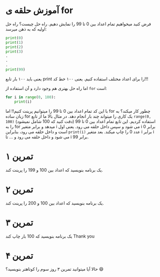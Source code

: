 # آموزش حلقه ی for
فرض کنید میخواهیم تمام اعداد بین 0 تا 99 را نمایش دهیم. راه حل چیست؟
راه حل اولیه که به ذهن میرسد:
```python
print(0)
print(1)
print(2)
print(3)
.
.
.
print(99)
```
یعنی باید ۱۰۰ بار تابع print را برای اعداد مختلف استفاده کنیم. یعنی ۱۰۰ خط کد!!!

اما راه حل بهتری هم وجود دارد و آن استفاده از `for` است:
```python
for i in range(0, 100):
    print(i)
```
با این کد تمام اعداد بین 0 تا 99 را میتوانیم پرینت کنیم!! اما for چطور کار میکند؟ به زبان ساده for یک کاری را میتواند چند بار انجام دهد.
در مثال بالا ما از تابع `range(0, 100)` استفاده کردیم. این تابع تمام اعداد بین 0 تا 99 (دقت کنید که 100 شامل نمیشود) را به for میدهد و برابر متغیر i می شود و سپس داخل حلقه می رود.
یعنی اول i برابر 0 است و داخل حلقه می رود، بنابراین `print(i)` عدد 0 را چاپ میکند. بعد متغیر i برابر i می شود و داخل حلقه می رود و ... تا i برابر 99.


# تمرین ۱
یک برنامه بنویسید که اعداد بین 100 و 199 را پرینت کند.

# تمرین ۲
یک برنامه بنویسید که اعداد بین 100 و 200 را پرینت کند.

# تمرین ۳
یک برنامه بنویسید که 100 بار چاپ کند Thank you

# تمرین ۴
حالا آیا میتوانید تمرین ۳ روز سوم را کوتاهتر بنویسید؟ 😄
